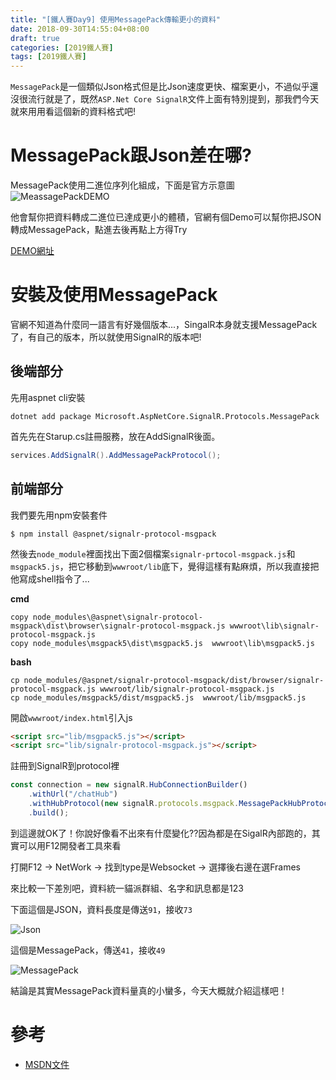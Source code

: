 ```yaml
---
title: "[鐵人賽Day9] 使用MessagePack傳輸更小的資料"
date: 2018-09-30T14:55:04+08:00
draft: true
categories: [2019鐵人賽]
tags: [2019鐵人賽]
---
```


`MessagePack`是一個類似Json格式但是比Json速度更快、檔案更小，不過似乎還沒很流行就是了，既然`ASP.Net Core SignalR`文件上面有特別提到，那我們今天就來用用看這個新的資料格式吧!


# MessagePack跟Json差在哪?
MessagePack使用二進位序列化組成，下面是官方示意圖
![MeassagePackDEMO](MeassagePackDEMO.PNG)

他會幫你把資料轉成二進位已達成更小的體積，官網有個Demo可以幫你把JSON轉成MessagePack，點進去後再點上方得Try

[DEMO網址](https://msgpack.org/)

# 安裝及使用MessagePack
官網不知道為什麼同一語言有好幾個版本...，SingalR本身就支援MessagePack了，有自己的版本，所以就使用SignalR的版本吧!

## 後端部分
先用aspnet cli安裝
``` shell
dotnet add package Microsoft.AspNetCore.SignalR.Protocols.MessagePack
```
首先先在Starup.cs註冊服務，放在AddSignalR後面。
``` cs
services.AddSignalR().AddMessagePackProtocol();
```

## 前端部分
我們要先用npm安裝套件
``` shell
$ npm install @aspnet/signalr-protocol-msgpack
```

然後去`node_module`裡面找出下面2個檔案`signalr-prtocol-msgpack.js`和`msgpack5.js`，把它移動到`wwwroot/lib`底下，覺得這樣有點麻煩，所以我直接把他寫成shell指令了...

**cmd**
``` shell
copy node_modules\@aspnet\signalr-protocol-msgpack\dist\browser\signalr-protocol-msgpack.js wwwroot\lib\signalr-protocol-msgpack.js
copy node_modules\msgpack5\dist\msgpack5.js  wwwroot\lib\msgpack5.js
```
**bash**
``` 
cp node_modules/@aspnet/signalr-protocol-msgpack/dist/browser/signalr-protocol-msgpack.js wwwroot/lib/signalr-protocol-msgpack.js
cp node_modules/msgpack5/dist/msgpack5.js  wwwroot/lib/msgpack5.js
```
開啟`wwwroot/index.html`引入js
``` html
<script src="lib/msgpack5.js"></script>
<script src="lib/signalr-protocol-msgpack.js"></script>
```
註冊到SignalR到protocol裡
``` js
const connection = new signalR.HubConnectionBuilder()
    .withUrl("/chatHub")
    .withHubProtocol(new signalR.protocols.msgpack.MessagePackHubProtocol())
    .build();
```


到這邊就OK了！你說好像看不出來有什麼變化??因為都是在SigalR內部跑的，其實可以用F12開發者工具來看

打開F12 -> NetWork -> 找到type是Websocket -> 選擇後右邊在選Frames 

來比較一下差別吧，資料統一貓派群組、名字和訊息都是123

下面這個是JSON，資料長度是傳送`91`，接收`73`

![Json](Json.gif)

這個是MessagePack，傳送`41`，接收`49`

![MessagePack](MessagePack.gif)

結論是其實MessagePack資料量真的小蠻多，今天大概就介紹這樣吧！

# 參考
- [MSDN文件](https://docs.microsoft.com/zh-tw/aspnet/core/signalr/messagepackhubprotocol?view=aspnetcore-2.1)